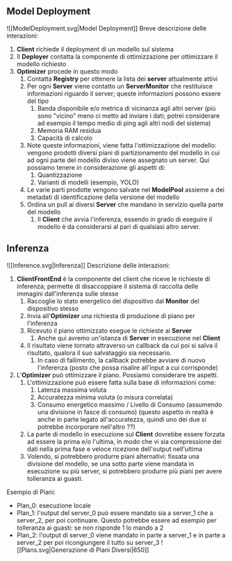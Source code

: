 ## Model Deployment
![[ModelDeployment.svg|Model Deployment]]
Breve descrizione delle interazioni:
1. **Client** richiede il deployment di un modello sul sistema
2. Il **Deployer** contatta la componente di ottimizzazione per ottimizzare il modello richiesto
3. **Optimizer** procede in questo modo
	1. Contatta **Registry** per ottenere la lista dei **server** attualmente attivi
	2. Per ogni **Server** viene contatto un **ServerMonitor** che restituisce informazioni riguardo il server; queste informazioni possono essere del tipo
		1. Banda disponibile e/o metrica di vicinanza agli altri server (più sono "vicino" meno ci metto ad inviare i dati; potrei considerare ad esempio il tempo medio di ping agli altri nodi del sistema)
		2. Memoria RAM residua
		3. Capacità di calcolo
	3. Note queste informazioni, viene fatta l'ottimizzazione del modello: vengono prodotti diversi piani di partizionamento del modello in cui ad ogni parte del modello diviso viene assegnato un server. Qui possiamo tenere in considerazione gli aspetti di:
		1. Quantizzazione
		2. Varianti di modelli (esempio, YOLO)
	4. Le varie parti prodotte vengono salvate nel **ModelPool** assieme a dei metadati di identificazione della versione del modello
	5. Ordina un pull ai diversi **Server** che mandano in servizio quella parte del modello
		1. Il **Client** che avvia l'inferenza, essendo in grado di eseguire il modello è da considerarsi al pari di qualsiasi altro server.


## Inferenza

![[Inference.svg|Inferenza]]
Descrizione delle interazioni:
1. **ClientFrontEnd** è la componente del client che riceve le richieste di inferenza; permette di disaccoppiare il sistema di raccolta delle immagini dall'inferenza sulle stesse
	1. Raccoglie lo stato energetico del dispositivo dal **Monitor** del dispositivo stesso
	2. Invia all'**Optimizer** una richiesta di produzione di piano per l'inferenza
	3. Ricevuto il piano ottimizzato esegue le richieste ai **Server**
		1. Anche qui avremo un'istanza di **Server** in esecuzione nel **Client**
	4. Il risultato viene tornato attraverso un callback da cui poi si salva il risultato, qualora il suo salvataggio sia necessario.
		1. In caso di fallimento, la callback potrebbe avviare di nuovo l'inferenza (posto che possa risalire all'input a cui corrisponde)
2. L'**Optimizer** può ottimizzare il piano. Possiamo considerare tre aspetti.
	1. L'ottimizzazione può essere fatta sulla base di informazioni come:
		1. Latenza massima voluta
		2. Accuratezza minima voluta (o misura correlata)
		3. Consumo energetico massimo / Livello di Consumo (assumendo una divisione in fasce di consumo) (questo aspetto in realtà è anche in parte legato all'accuratezza, quindi uno dei due si potrebbe incorporare nell'altro ??)
	2. La parte di modello in esecuzione sul **Client** dovrebbe essere forzata ad essere la prima e/o l'ultima, in modo che vi sia compressione dei dati nella prima fase e veloce ricezione dell'output nell'ultima
	3. Volendo, si potrebbero produrre piani alternativi: fissata una divisione del modello, se una sotto parte viene mandata in esecuzione su più server, si potrebbero produrre più piani per avere tolleranza ai guasti.


Esempio di Piani:
- Plan_0: esecuzione locale
- Plan_1: l'output del server_0 può essere mandato sia a server_1 che a server_2, per poi continuare. Questo potrebbe essere ad esempio per tolleranza ai guasti: se non risponde 1 lo mando a 2
- Plan_2: l'output di server_0 viene mandato in parte a server_1 e in parte a server_2 per poi ricongiungere il tutto su server_3
![[Plans.svg|Generazione di Piani Diversi|650]]